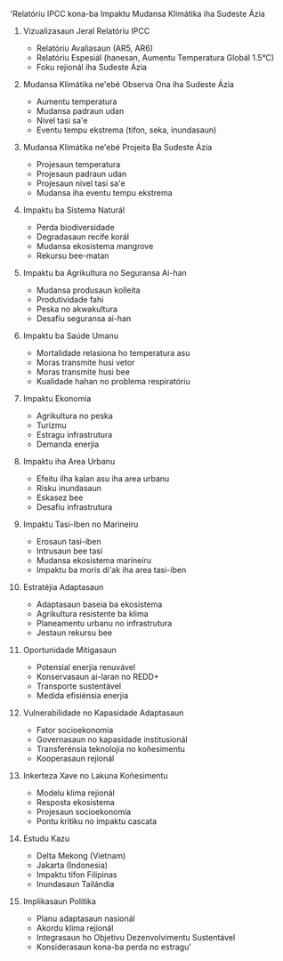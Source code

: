 'Relatóriu IPCC kona-ba Impaktu Mudansa Klimátika iha Sudeste Ázia

1. Vizualizasaun Jeral Relatóriu IPCC
   - Relatóriu Avaliasaun (AR5, AR6)
   - Relatóriu Espesiál (hanesan, Aumentu Temperatura Globál 1.5°C)
   - Foku rejionál iha Sudeste Ázia

2. Mudansa Klimátika ne'ebé Observa Ona iha Sudeste Ázia
   - Aumentu temperatura
   - Mudansa padraun udan
   - Nivel tasi sa'e
   - Eventu tempu ekstrema (tifon, seka, inundasaun)

3. Mudansa Klimátika ne'ebé Projeita Ba Sudeste Ázia
   - Projesaun temperatura
   - Projesaun padraun udan
   - Projesaun nivel tasi sa'e
   - Mudansa iha eventu tempu ekstrema

4. Impaktu ba Sistema Naturál
   - Perda biodiversidade
   - Degradasaun recife korál
   - Mudansa ekosistema mangrove
   - Rekursu bee-matan

5. Impaktu ba Agrikultura no Seguransa Ai-han
   - Mudansa produsaun kolleita
   - Produtividade fahi
   - Peska no akwakultura
   - Desafiu seguransa ai-han

6. Impaktu ba Saúde Umanu
   - Mortalidade relasiona ho temperatura asu
   - Moras transmite husi vetor
   - Moras transmite husi bee
   - Kualidade hahan no problema respiratóriu

7. Impaktu Ekonomia
   - Agrikultura no peska
   - Turizmu
   - Estragu infrastrutura
   - Demanda enerjia

8. Impaktu iha Area Urbanu
   - Efeitu ilha kalan asu iha area urbanu
   - Risku inundasaun
   - Eskasez bee
   - Desafiu infrastrutura

9. Impaktu Tasi-Iben no Marineiru
   - Erosaun tasi-iben
   - Intrusaun bee tasi
   - Mudansa ekosistema marineiru
   - Impaktu ba moris di'ak iha area tasi-iben

10. Estratéjia Adaptasaun
    - Adaptasaun baseia ba ekosistema
    - Agrikultura resistente ba klima
    - Planeamentu urbanu no infrastrutura
    - Jestaun rekursu bee

11. Oportunidade Mitigasaun
    - Potensial enerjia renuvável
    - Konservasaun ai-laran no REDD+
    - Transporte sustentável
    - Medida efisiénsia enerjia

12. Vulnerabilidade no Kapasidade Adaptasaun
    - Fator socioekonomia
    - Governasaun no kapasidade institusionál
    - Transferénsia teknolojia no koñesimentu
    - Kooperasaun rejionál

13. Inkerteza Xave no Lakuna Koñesimentu
    - Modelu klima rejionál
    - Resposta ekosistema
    - Projesaun socioekonomia
    - Pontu kritiku no impaktu cascata

14. Estudu Kazu
    - Delta Mekong (Vietnam)
    - Jakarta (Indonesia)
    - Impaktu tifon Filipinas
    - Inundasaun Tailándia

15. Implikasaun Polítika
    - Planu adaptasaun nasionál
    - Akordu klima rejionál
    - Integrasaun ho Objetivu Dezenvolvimentu Sustentável
    - Konsiderasaun kona-ba perda no estragu'